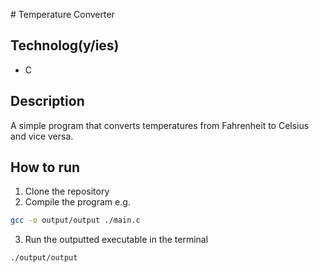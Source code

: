 # Temperature Converter

## Technolog(y/ies)

- C

## Description

A simple program that converts temperatures from Fahrenheit to Celsius and vice versa.

## How to run

1. Clone the repository
2. Compile the program e.g.

```bash
gcc -o output/output ./main.c
```

3. Run the outputted executable in the terminal

```bash
./output/output
```